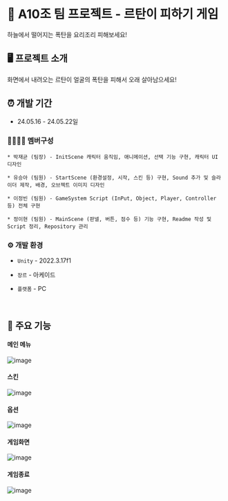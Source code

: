 # 🐧 A10조 팀 프로젝트 - 르탄이 피하기 게임
하늘에서 떨어지는 폭탄을 요리조리 피해보세요!


## 🖥️ 프로젝트 소개
화면에서 내려오는 르탄이 얼굴의 폭탄을 피해서 오래 살아남으세요!
<br>


## ⏰ 개발 기간
* 24.05.16 - 24.05.22일

### 👨‍👩‍👧‍👦 멤버구성
```
* 박재균 (팀장) - InitScene 캐릭터 움직임, 애니메이션, 선택 기능 구현, 캐릭터 UI 디자인

* 유승아 (팀원) - StartScene (환경설정, 시작, 스킨 등) 구현, Sound 추가 및 슬라이더 제작, 배경, 오브젝트 이미지 디자인

* 이정빈 (팀원) - GameSystem Script (InPut, Object, Player, Controller 등) 전체 구현 

* 정이현 (팀원) - MainScene (판넬, 버튼, 점수 등) 기능 구현, Readme 작성 및 Script 정리, Repository 관리
```

### ⚙️ 개발 환경
- `Unity` - 2022.3.17f1
- `장르` - 아케이드
- `플랫폼` - PC

  <br>

## 📌 주요 기능
#### 메인 메뉴 
![image](https://github.com/A10-RtanEscape/RtanEscapePublic/assets/167046397/e85c18cb-2e7b-469b-9d7d-2c70fcf031b3)

#### 스킨
![image](https://github.com/A10-RtanEscape/RtanEscapePublic/assets/167046397/29d1a9ed-5789-431e-9a96-236d1e52d352)

#### 옵션
![image](https://github.com/A10-RtanEscape/RtanEscapePublic/assets/167046397/d7172797-033c-4f02-a57c-d71b93ca6c1c)

#### 게임화면
![image](https://github.com/A10-RtanEscape/RtanEscapePublic/assets/167046397/77644b67-c8da-4e6b-a902-885ad176c15c)

#### 게임종료
![image](https://github.com/A10-RtanEscape/RtanEscapePublic/assets/167046397/df41cea7-5ea0-4106-9106-176e22dfcbf5)

